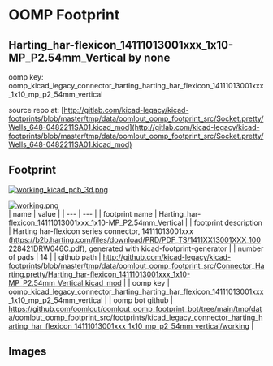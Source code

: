 # OOMP Footprint  
## Harting_har-flexicon_14111013001xxx_1x10-MP_P2.54mm_Vertical  by none  
  
oomp key: oomp_kicad_legacy_connector_harting_harting_har_flexicon_14111013001xxx_1x10_mp_p2_54mm_vertical  
  
source repo at: [http://gitlab.com/kicad-legacy/kicad-footprints/blob/master/tmp/data/oomlout_oomp_footprint_src/Socket.pretty/Wells_648-0482211SA01.kicad_mod](http://gitlab.com/kicad-legacy/kicad-footprints/blob/master/tmp/data/oomlout_oomp_footprint_src/Socket.pretty/Wells_648-0482211SA01.kicad_mod)  
## Footprint  
  
[![working_kicad_pcb_3d.png](working_kicad_pcb_3d_600.png)](working_kicad_pcb_3d.png)  
  
[![working.png](working_600.png)](working.png)  
| name | value | 
| --- | --- | 
| footprint name | Harting_har-flexicon_14111013001xxx_1x10-MP_P2.54mm_Vertical | 
| footprint description | Harting har-flexicon series connector, 14111013001xxx (https://b2b.harting.com/files/download/PRD/PDF_TS/1411XX13001XXX_100228421DRW046C.pdf), generated with kicad-footprint-generator | 
| number of pads | 14 | 
| github path | http://github.com/kicad-legacy/kicad-footprints/blob/master/tmp/data/oomlout_oomp_footprint_src/Connector_Harting.pretty/Harting_har-flexicon_14111013001xxx_1x10-MP_P2.54mm_Vertical.kicad_mod | 
| oomp key | oomp_kicad_legacy_connector_harting_harting_har_flexicon_14111013001xxx_1x10_mp_p2_54mm_vertical | 
| oomp bot github | https://github.com/oomlout/oomlout_oomp_footprint_bot/tree/main/tmp/data/oomlout_oomp_footprint_src/footprints/kicad_legacy_connector_harting_harting_har_flexicon_14111013001xxx_1x10_mp_p2_54mm_vertical/working | 
## Images  
